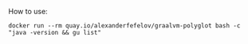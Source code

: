 How to use:

    docker run --rm quay.io/alexanderfefelov/graalvm-polyglot bash -c "java -version && gu list"
